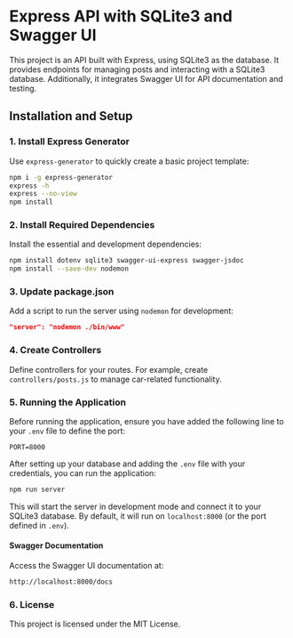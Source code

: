 # Express API with SQLite3 and Swagger UI
This project is an API built with Express, using SQLite3 as the database.
It provides endpoints for managing posts and interacting with a SQLite3 database. Additionally, it integrates Swagger UI for API documentation and testing.


## Installation and Setup


### 1. Install Express Generator
Use `express-generator` to quickly create a basic project template:
```bash
npm i -g express-generator
express -h
express --no-view 
npm install
```


### 2. Install Required Dependencies
Install the essential and development dependencies:
```bash
npm install dotenv sqlite3 swagger-ui-express swagger-jsdoc
npm install --save-dev nodemon
```


### 3. Update package.json
Add a script to run the server using `nodemon` for development:
```json
"server": "nodemon ./bin/www"
```


### 4. Create Controllers
Define controllers for your routes. For example, create `controllers/posts.js` to manage car-related functionality.


### 5. Running the Application
Before running the application, ensure you have added the following line to your `.env` file to define the port:
```env
PORT=8000
```
After setting up your database and adding the `.env` file with your credentials, you can run the application:
```bash
npm run server
```
This will start the server in development mode and connect it to your SQLite3 database. By default, it will run on `localhost:8000` (or the port defined in `.env`).

#### Swagger Documentation
Access the Swagger UI documentation at:
```bash
http://localhost:8000/docs
```


### 6. License
This project is licensed under the MIT License.
